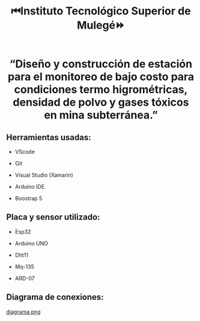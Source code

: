 
<h1 align="center">⏮Instituto Tecnológico Superior de Mulegé⏩</h1>

<p align="center"> <img width="" height=""> </p>
<h1 align="center"> “Diseño y construcción de estación para el monitoreo de bajo costo para condiciones termo higrométricas, densidad de polvo y gases tóxicos en mina subterránea.”</h1>

## Herramientas usadas:
- VScode

- Git

- Visual Studio (Xamarin)

- Arduino IDE

- Boostrap 5

## Placa y sensor utilizado:
- Esp32

- Arduino UNO

- Dht11

- Mq-135

- ARD-07

## Diagrama de conexiones:
[diagrama.png](https://postimg.cc/QKdT0vJm)
